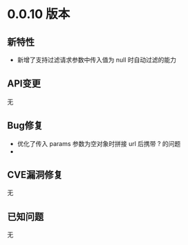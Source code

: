 # 0.0.10 版本

## 新特性

- 新增了支持过滤请求参数中传入值为 null 时自动过滤的能力

## API变更

无

## Bug修复

- 优化了传入 params 参数为空对象时拼接 url 后携带 ? 的问题
-
## CVE漏洞修复

无

## 已知问题

无
